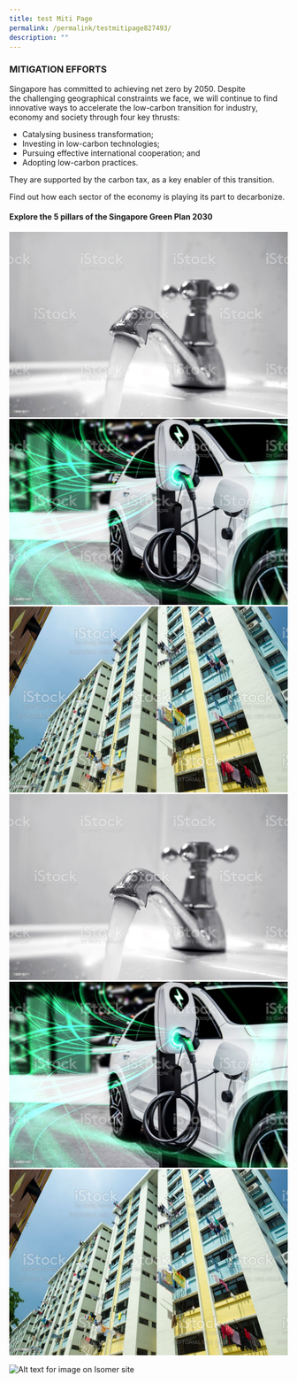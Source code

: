 ```yaml
---
title: test Miti Page
permalink: /permalink/testmitipage827493/
description: ""
---
```

### MITIGATION EFFORTS

Singapore has committed to achieving net zero by 2050. Despite the challenging geographical constraints we face, we will continue to find innovative ways to accelerate the low-carbon transition for industry, economy and society through four key thrusts:

*   Catalysing business transformation;
*   Investing in low-carbon technologies;
*   Pursuing effective international cooperation; and
*   Adopting low-carbon practices.

They are supported by the carbon tax, as a key enabler of this transition.

Find out how each sector of the economy is playing its 
part to decarbonize.

    
#### Explore the 5 pillars of the Singapore Green Plan 2030

<div class="tile-container">
	<a class="tile-item" href="/singapores-climate-action/mitigation-efforts/">
		<img src="/images/istockphoto-133616071-1024x1024.jpg" alt="Industry"></a>
</div>

<div class="tile-container">
	<a class="tile-item" href="/singapores-climate-action/energy-efficiency/">
		<img src="/images/istockphoto-1348631007-1024x1024.jpg" alt="Power"></a>
</div>

<div class="tile-container">
	<a class="tile-item" href="/singapores-climate-action/power-generation/">
		<img src="/images/istockphoto-471526987-1024x1024.jpg" alt="Transport"></a>
</div>

<div class="tile-container">
	<a class="tile-item" href="/singapores-climate-action/mitigation-efforts/">
		<img src="/images/istockphoto-133616071-1024x1024.jpg" alt="Buildings"></a>
</div>

<div class="tile-container">
	<a class="tile-item" href="/singapores-climate-action/energy-efficiency/">
		<img src="/images/istockphoto-1348631007-1024x1024.jpg" alt="Household"></a>
</div>

<div class="tile-container">
	<a class="tile-item" href="/singapores-climate-action/power-generation/">
		<img src="/images/istockphoto-471526987-1024x1024.jpg" alt="Carbon Tax"></a>
</div>








![Alt text for image on Isomer site](/images/2022_Infographic_Charting_Singapore's_Net_Zero_Future.jpg)